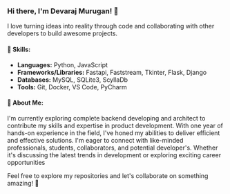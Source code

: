### Hi there, I'm Devaraj Murugan! 👋

I love turning ideas into reality through code and collaborating with other developers to build awesome projects.

#### 🚀 Skills:

- **Languages:** Python, JavaScript
- **Frameworks/Libraries:** Fastapi, Faststream, Tkinter, Flask, Django
- **Databases:** MySQL, SQLite3, ScyllaDb
- **Tools:** Git, Docker, VS Code, PyCharm


#### 🌱 About Me:

I'm currently exploring complete backend developing and architect to contribute my skills and expertise in product development. With one year of hands-on experience in the field, I've honed my abilities to deliver efficient and effective solutions. I'm eager to connect with like-minded professionals, students, collaborators, and potential developer's. Whether it's discussing the latest trends in development or exploring exciting career opportunities

Feel free to explore my repositories and let's collaborate on something amazing! 🚀
